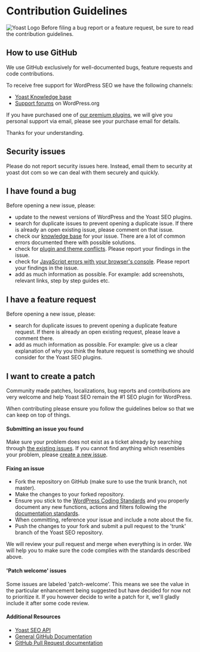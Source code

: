 # Contribution Guidelines
![Yoast Logo](https://yoast-mercury.s3.amazonaws.com/uploads/2013/02/Yoast_Logo_Large_RGB.png)
Before filing a bug report or a feature request, be sure to read the contribution guidelines.

## How to use GitHub
We use GitHub exclusively for well-documented bugs, feature requests and code contributions. 

To receive free support for WordPress SEO we have the following channels:
* [Yoast Knowledge base](http://kb.yoast.com)
* [Support forums](https://wordpress.org/support/plugin/wordpress-seo) on WordPress.org

If you have purchased one of [our premium plugins](https://yoast.com/wordpress/plugins/), we will give you personal support via email, please see your purchase email for details.


Thanks for your understanding.

## Security issues
Please do not report security issues here. Instead, email them to security at yoast dot com so we can deal with them securely and quickly.

## I have found a bug
Before opening a new issue, please:
* update to the newest versions of WordPress and the Yoast SEO plugins.
* search for duplicate issues to prevent opening a duplicate issue. If there is already an open existing issue, please comment on that issue.
* check our [knowledge base](http://kb.yoast.com) for your issue. There are a lot of common errors documented there with possible solutions.
* check for [plugin and theme conflicts](https://kb.yoast.com/kb/how-to-check-for-plugin-conflicts/). Please report your findings in the issue.
* check for [JavaScript errors with your browser's console](https://kb.yoast.com/kb/how-to-find-javascript-errors-with-your-browsers-console/). Please report your findings in the issue.
* add as much information as possible. For example: add screenshots, relevant links, step by step guides etc.

## I have a feature request
Before opening a new issue, please:
* search for duplicate issues to prevent opening a duplicate feature request. If there is already an open existing request, please leave a comment there.
* add as much information as possible. For example: give us a clear explanation of why you think the feature request is something we should consider for the Yoast SEO plugins.

## I want to create a patch
Community made patches, localizations, bug reports and contributions are very welcome and help Yoast SEO remain the #1 SEO plugin for WordPress.

When contributing please ensure you follow the guidelines below so that we can keep on top of things.

#### Submitting an issue you found
Make sure your problem does not exist as a ticket already by searching through [the existing issues](https://github.com/Yoast/wordpress-seo/issues). If you cannot find anything which resembles your problem, please [create a new issue](https://github.com/Yoast/wordpress-seo/issues/new).

#### Fixing an issue

* Fork the repository on GitHub (make sure to use the trunk branch, not master).
* Make the changes to your forked repository.
* Ensure you stick to the [WordPress Coding Standards](http://make.wordpress.org/core/handbook/coding-standards/) and you properly document any new functions, actions and filters following the [documentation standards](http://make.wordpress.org/core/handbook/inline-documentation-standards/php-documentation-standards/).
* When committing, reference your issue and include a note about the fix.
* Push the changes to your fork and submit a pull request to the 'trunk' branch of the Yoast SEO repository.

We will review your pull request and merge when everything is in order. We will help you to make sure the code complies with the standards described above.

#### 'Patch welcome' issues
Some issues are labeled 'patch-welcome'. This means we see the value in the particular enhancement being suggested but have decided for now not to prioritize it. If you however decide to write a patch for it, we'll gladly include it after some code review.

#### Additional Resources
* [Yoast SEO API](https://yoast.com/wordpress/plugins/seo/api/)
* [General GitHub Documentation](http://help.github.com/)
* [GitHub Pull Request documentation](http://help.github.com/send-pull-requests/)